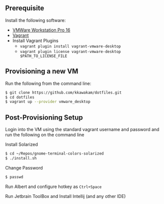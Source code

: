 ## Prerequisite
Install the following software:
* [VMWare Workstation Pro 16](https://www.vmware.com/products/workstation-pro/workstation-pro-evaluation.html)
* [Vagrant](https://www.vagrantup.com/downloads.html)
* Install Vagrant Plugins
   * `vagrant plugin install vagrant-vmware-desktop`
   * `vagrant plugin license vagrant-vmware-desktop $PATH_TO_LICENSE_FILE`

## Provisioning a new VM
Run the following from the command line:

```zsh
$ git clone https://github.com/kkawakam/dotfiles.git
$ cd dotfiles
$ vagrant up --provider vmware_desktop
```

## Post-Provisioning Setup
Login into the VM using the standard vagrant username and password and run the following on the command line

Install Solarized
```zsh
$ cd ~/Repos/gnome-terminal-colors-solarized
$ ./install.sh
```

Change Password
```zsh
$ passwd
```

Run Albert and configure hotkey as `Ctrl+Space`

Run Jetbrain ToolBox and Install Intellij (and any other IDE)
